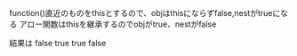 function()直近のものをthisとするので、objはthisにならずfalse,nestがtrueになる
アロー関数はthisを継承するのでobjがtrue、nestがfalse

結果は
false true
true false
